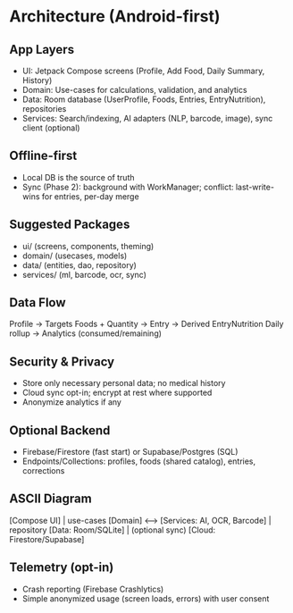 # Architecture (Android-first)

## App Layers
- UI: Jetpack Compose screens (Profile, Add Food, Daily Summary, History)
- Domain: Use-cases for calculations, validation, and analytics
- Data: Room database (UserProfile, Foods, Entries, EntryNutrition), repositories
- Services: Search/indexing, AI adapters (NLP, barcode, image), sync client (optional)

## Offline-first
- Local DB is the source of truth
- Sync (Phase 2): background with WorkManager; conflict: last-write-wins for entries, per-day merge

## Suggested Packages
- ui/ (screens, components, theming)
- domain/ (usecases, models)
- data/ (entities, dao, repository)
- services/ (ml, barcode, ocr, sync)

## Data Flow
Profile → Targets
Foods + Quantity → Entry → Derived EntryNutrition
Daily rollup → Analytics (consumed/remaining)

## Security & Privacy
- Store only necessary personal data; no medical history
- Cloud sync opt-in; encrypt at rest where supported
- Anonymize analytics if any

## Optional Backend
- Firebase/Firestore (fast start) or Supabase/Postgres (SQL)
- Endpoints/Collections: profiles, foods (shared catalog), entries, corrections

## ASCII Diagram

[Compose UI]
   |  use-cases
[Domain]  <-->  [Services: AI, OCR, Barcode]
   |  repository
[Data: Room/SQLite]
   | (optional sync)
[Cloud: Firestore/Supabase]

## Telemetry (opt-in)
- Crash reporting (Firebase Crashlytics)
- Simple anonymized usage (screen loads, errors) with user consent
